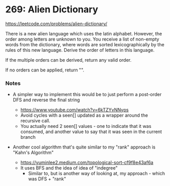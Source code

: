 # 269: Alien Dictionary

https://leetcode.com/problems/alien-dictionary/

There is a new alien language which uses the latin alphabet. However, the order among letters are unknown to you. You receive a list of non-empty words from the dictionary, where words are sorted lexicographically by the rules of this new language. Derive the order of letters in this language.

If the multiple orders can be derived, return any valid order.

If no orders can be applied, return "".


### Notes

- A simpler way to implement this would be to just perform a post-order DFS and reverse the final string
    - https://www.youtube.com/watch?v=6kTZYvNNyps
    - Avoid cycles with a seen[] updated as a wrapper around the recursive call.
    - You actually need 2 seen[] values - one to indicate that it was consumed, and another value to say that it was seen in the current branch

- Another cool algorithm that's quite similar to my "rank" approach is "Kahn's Algorithm"
    - https://yuminlee2.medium.com/topological-sort-cf9f8e43af6a
    - It uses BFS and the idea of idea of "indegree"
        - Similar to, but is another way of looking at, my approach - which was DFS + "rank" 
